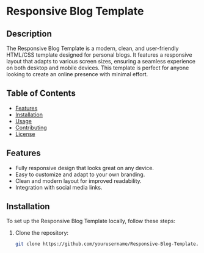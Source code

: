 # Responsive Blog Template

## Description
The Responsive Blog Template is a modern, clean, and user-friendly HTML/CSS template designed for personal blogs. It features a responsive layout that adapts to various screen sizes, ensuring a seamless experience on both desktop and mobile devices. This template is perfect for anyone looking to create an online presence with minimal effort.

## Table of Contents
- [Features](#features)
- [Installation](#installation)
- [Usage](#usage)
- [Contributing](#contributing)
- [License](#license)

## Features
- Fully responsive design that looks great on any device.
- Easy to customize and adapt to your own branding.
- Clean and modern layout for improved readability.
- Integration with social media links.

## Installation
To set up the Responsive Blog Template locally, follow these steps:

1. Clone the repository:
   ```bash
   git clone https://github.com/yourusername/Responsive-Blog-Template.git
